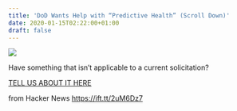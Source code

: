 ```yaml
---
title: 'DoD Wants Help with “Predictive Health” (Scroll Down)'
date: 2020-01-15T02:22:00+01:00
draft: false
---
```


![](https://diu.mil/base/images/clipboard.png)

Have something that isn’t applicable to a current solicitation?

[TELL US ABOUT IT HERE](https://diu.mil/work-with-us/companies/non-cso-solution-brief)

  
  
from Hacker News https://ift.tt/2uM6Dz7